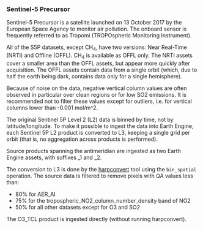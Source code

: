 ### Sentinel-5 Precursor

Sentinel-5 Precursor is a satellite launched on 13 October 2017
by the European Space Agency to monitor air pollution.  The onboard sensor
is frequently referred to as Tropomi (TROPOspheric Monitoring Instrument).

All of the S5P datasets, except CH<sub>4</sub>, have two versions: Near 
Real-Time (NRTI) and Offline (OFFL). CH<sub>4</sub> is available as OFFL only. 
The NRTI assets cover a smaller area than the OFFL assets, but appear more 
quickly after acquisition.  The OFFL assets contain data from a single orbit 
(which, due to half the earth being dark, contains data only for a single 
hemisphere).

Because of noise on the data, negative vertical column values are often
observed in particular over clean regions or for low SO2 emissions. It is
recommended not to filter these values except for outliers, i.e.
for vertical columns lower than -0.001 mol/m^2.

The original Sentinel 5P Level 2 (L2) data is binned
by time, not by latitude/longitude.  To make it possible to ingest the data
into Earth Engine, each Sentinel 5P L2 product is converted to L3, keeping
a single grid per orbit (that is, no aggregation across products
is performed).

Source products spanning the antimeridian are ingested as two Earth Engine
assets, with suffixes _1 and _2.

The conversion to L3 is done by the [harpconvert](https://cdn.rawgit.com/stcorp/harp/master/doc/html/harpconvert.html)
tool using the `bin_spatial` operation.  The source data is filtered to
remove pixels with QA values less than:

*  80% for AER_AI
*  75% for the tropospheric_NO2_column_number_density band of NO2
*  50% for all other datasets except for O3 and SO2

The O3_TCL product is ingested directly (without running harpconvert).
